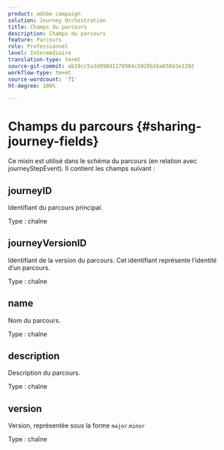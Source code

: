 ```yaml
---
product: adobe campaign
solution: Journey Orchestration
title: Champs du parcours
description: Champs du parcours
feature: Parcours
role: Professionnel
level: Intermédiaire
translation-type: tm+mt
source-git-commit: ab19cc5a3d998d1178984c5028b1ba650d3e1292
workflow-type: tm+mt
source-wordcount: '71'
ht-degree: 100%

---
```



# Champs du parcours {#sharing-journey-fields}

Ce mixin est utilisé dans le schéma du parcours (en relation avec journeyStepEvent). Il contient les champs suivant :

## journeyID

Identifiant du parcours principal.

Type : chaîne

## journeyVersionID

Identifiant de la version du parcours. Cet identifiant représente l’identité d’un parcours.

Type : chaîne

## name

Nom du parcours.

Type : chaîne

## description

Description du parcours.

Type : chaîne

## version

Version, représentée sous la forme `major`.`minor`

Type : chaîne